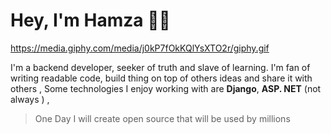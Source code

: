 # Hey, I'm Hamza 🦗🦊

https://media.giphy.com/media/j0kP7fOkKQlYsXTO2r/giphy.gif


I'm a backend developer, seeker of truth and slave of learning. I'm fan of writing readable code, build thing on top of others ideas and share it with others , Some technologies I enjoy working with are  **Django**, **ASP. NET** (not always ) ,
  > One Day I will create open source that will be used by millions 

